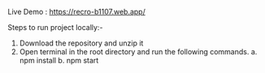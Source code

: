 Live Demo : https://recro-b1107.web.app/

Steps to run project locally:-

1. Download the repository and unzip it
2. Open terminal in the root directory and run the following commands.
   a. npm install
   b. npm start
